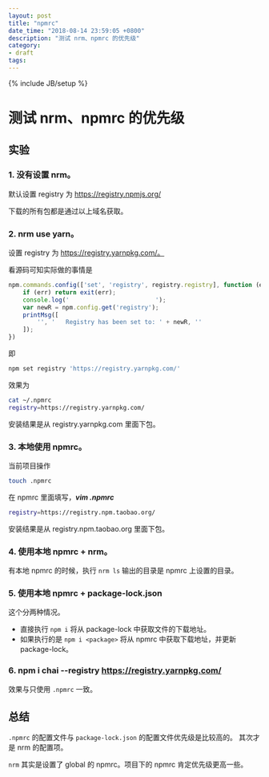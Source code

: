```yaml
---
layout: post
title: "npmrc"
date_time: "2018-08-14 23:59:05 +0800"
description: "测试 nrm、npmrc 的优先级"
category:
- draft
tags:
---
```

{% include JB/setup %}

测试 nrm、npmrc 的优先级
====

## 实验

### 1. 没有设置 nrm。
默认设置 registry 为 https://registry.npmjs.org/

下载的所有包都是通过以上域名获取。

### 2. nrm use yarn。
设置 registry 为 https://registry.yarnpkg.com/。

看源码可知实际做的事情是

```JavaScript
npm.commands.config(['set', 'registry', registry.registry], function (err, data) {
    if (err) return exit(err);
    console.log('                        ');
    var newR = npm.config.get('registry');
    printMsg([
        '', '   Registry has been set to: ' + newR, ''
    ]);
})
```
即

```bash
npm set registry 'https://registry.yarnpkg.com/'
```

效果为

```bash
cat ~/.npmrc
registry=https://registry.yarnpkg.com/
```

安装结果是从 registry.yarnpkg.com 里面下包。

### 3. 本地使用 npmrc。
当前项目操作

```bash
touch .npmrc
```

在 npmrc 里面填写，***vim .npmrc***

```bash
registry=https://registry.npm.taobao.org/
```

安装结果是从 registry.npm.taobao.org 里面下包。

### 4. 使用本地 npmrc + nrm。

有本地 npmrc 的时候，执行 `nrm ls` 输出的目录是 npmrc 上设置的目录。

### 5. 使用本地 npmrc + package-lock.json

这个分两种情况。

- 直接执行 `npm i` 将从 package-lock 中获取文件的下载地址。
- 如果执行的是 `npm i <package>` 将从 npmrc 中获取下载地址，并更新 package-lock。

### 6. npm i chai --registry https://registry.yarnpkg.com/

效果与只使用 `.npmrc` 一致。

## 总结

`.npmrc` 的配置文件与 `package-lock.json` 的配置文件优先级是比较高的。
其次才是 nrm 的配置项。

`nrm` 其实是设置了 global 的 npmrc。项目下的 npmrc 肯定优先级更高一些。
